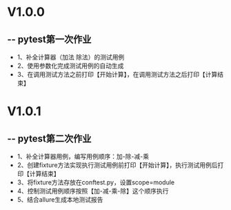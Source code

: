 # V1.0.0
--
pytest第一次作业
--

-  1、补全计算器（加法 除法）的测试用例
-  2、使用参数化完成测试用例的自动生成
-  3、在调用测试方法之前打印【开始计算】，在调用测试方法之后打印【计算结束】


# V1.0.1
--
pytest第二次作业
--

-  1、补全计算器用例，编写用例顺序：加-除-减-乘
-  2、创建fixture方法实现执行测试用例前打印【开始计算】，执行测试用例后打印【计算结束】
-  3、将fixture方法存放在conftest.py，设置scope=module
-  4、控制测试用例顺序按照【加-减-乘-除】这个顺序执行
-  5、结合allure生成本地测试报告